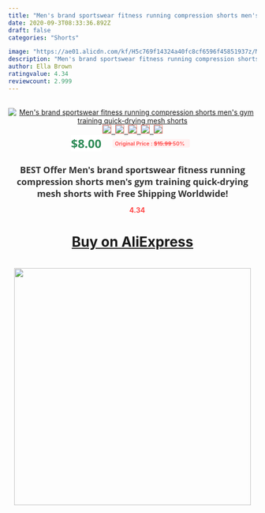 ```yaml
---
title: "Men's brand sportswear fitness running compression shorts men's gym training quick-drying mesh shorts"
date: 2020-09-3T08:33:36.892Z
draft: false
categories: "Shorts"

image: "https://ae01.alicdn.com/kf/H5c769f14324a40fc8cf6596f45851937z/Men-s-brand-sportswear-fitness-running-compression-shorts-men-s-gym-training-quick-drying-mesh-shorts.jpg"
description: "Men's brand sportswear fitness running compression shorts men's gym training quick-drying mesh shorts"
author: Ella Brown
ratingvalue: 4.34
reviewcount: 2.999
---
```

<br>
<div style="text-align: center;">
<a href="https://s.click.aliexpress.com/e/_A38YsH" target="_blank" rel="nofollow noopener noreferrer"><img alt="Men's brand sportswear fitness running compression shorts men's gym training quick-drying mesh shorts" class="magnifier-image" src="https://ae01.alicdn.com/kf/H5c769f14324a40fc8cf6596f45851937z/Men-s-brand-sportswear-fitness-running-compression-shorts-men-s-gym-training-quick-drying-mesh-shorts.jpg_640x640.jpg">
<br>
<img style="border:1px solid salmon" src="https://ae01.alicdn.com/kf/H5c769f14324a40fc8cf6596f45851937z/Men-s-brand-sportswear-fitness-running-compression-shorts-men-s-gym-training-quick-drying-mesh-shorts.jpg_120x120.jpg">&nbsp;&nbsp;<img style="border:1px solid salmon" src="https://ae01.alicdn.com/kf/Hd1c79fcd2fbf41b996651f0a1c91b4e5N/Men-s-brand-sportswear-fitness-running-compression-shorts-men-s-gym-training-quick-drying-mesh-shorts.jpg_120x120.jpg">&nbsp;&nbsp;<img style="border:1px solid salmon" src="https://ae01.alicdn.com/kf/H602a1607d6d246f3aa3af809a5c45689q/Men-s-brand-sportswear-fitness-running-compression-shorts-men-s-gym-training-quick-drying-mesh-shorts.jpg_120x120.jpg">&nbsp;&nbsp;<img style="border:1px solid salmon" src="https://ae01.alicdn.com/kf/Hccac4cc6f46a495aaedc3bdaf7a29a138/Men-s-brand-sportswear-fitness-running-compression-shorts-men-s-gym-training-quick-drying-mesh-shorts.jpg_120x120.jpg">&nbsp;&nbsp;<img style="border:1px solid salmon" src="https://ae01.alicdn.com/kf/H8bdf35a9cba54600b6806fbdaca13f3e5/Men-s-brand-sportswear-fitness-running-compression-shorts-men-s-gym-training-quick-drying-mesh-shorts.jpg_120x120.jpg"></a></div><br0>
<div style="text-align: center;"><span style="background-color: white; border: 0px; box-sizing: border-box; color: seagreen; display: inline-block; font-family: &quot;open sans&quot; , &quot;arial&quot; , &quot;helvetica&quot; , sans-serif , &quot;heiti&quot;; font-size: 24px; font-stretch: inherit; font-weight: 700; line-height: inherit; margin: 0px 10px 0px 0px; padding: 0px; vertical-align: middle;">$8.00 </span>
<span style="background: rgb(255 , 241 , 241); border-radius: 3px; border: 0px; box-sizing: border-box; color: #ff4747; display: inline-block; font-family: inherit; font-size: 12px; font-stretch: inherit; font-style: inherit; font-variant: inherit; font-weight: 600; line-height: inherit; margin: 0px; padding: 2px 5px; transform: scale(0.9); vertical-align: middle;">Original Price : <b style="text-decoration: line-through;">$15.99 </b> 50%&nbsp;&nbsp;</span></div>
<h1 style="color: #333333; display: inline-block; font-family: &quot;open sans&quot; , &quot;arial&quot; , &quot;helvetica&quot; , sans-serif , &quot;heiti&quot;; font-size: 18px; font-stretch: inherit; font-weight: 700; text-align: center;">BEST Offer Men's brand sportswear fitness running compression shorts men's gym training quick-drying mesh shorts with Free Shipping Worldwide!</h1>
<div style="color: #ff4747; text-align: center;">
<img src="https://4.bp.blogspot.com/-M0ZcTcb-5uY/XleCXlxnR4I/AAAAAAAAAEc/OrjgMkXV1oMQFaCRZj5HQwOCBcu3w1FegCPcBGAYYCw/s1600/star.png" style="height: 15px;">&nbsp;<b>4.34</b></div>
<div class="button_cont" align="center"><a class="buynow_a" href="https://s.click.aliexpress.com/e/_A38YsH" target="_blank" rel="nofollow noopener noreferrer"><H1>Buy on AliExpress</H1></a></div><br>
<div class="separator" style="clear: both; text-align: center;">
<img src="https://lh3.googleusercontent.com/-pTy5HemUv9M/XlePHvY0dAI/AAAAAAAAAE4/0nX5iRUoIWY8eMW9Dpxeirr157OZliDIgCLcBGAsYHQ/s1600/badge.gif" width="480">
</div>

